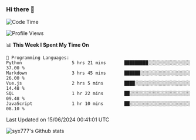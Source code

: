 ### Hi there 👋

<!--
**syx777/syx777** is a ✨ _special_ ✨ repository because its `README.md` (this file) appears on your GitHub profile.

Here are some ideas to get you started:

- 🔭 I’m currently working on ...
- 🌱 I’m currently learning ...
- 👯 I’m looking to collaborate on ...
- 🤔 I’m looking for help with ...
- 💬 Ask me about ...
- 📫 How to reach me: ...
- 😄 Pronouns: ...
- ⚡ Fun fact: ...
-->
<!--START_SECTION:waka-->
![Code Time](http://img.shields.io/badge/Code%20Time-147%20hrs%2025%20mins-blue)

![Profile Views](http://img.shields.io/badge/Profile%20Views-44-blue)

📊 **This Week I Spent My Time On** 

```text
💬 Programming Languages: 
Python                   5 hrs 21 mins       █████████░░░░░░░░░░░░░░░░   37.00 % 
Markdown                 3 hrs 45 mins       ██████░░░░░░░░░░░░░░░░░░░   26.00 % 
Vue.js                   2 hrs 5 mins        ████░░░░░░░░░░░░░░░░░░░░░   14.48 % 
SQL                      1 hr 22 mins        ██░░░░░░░░░░░░░░░░░░░░░░░   09.48 % 
JavaScript               1 hr 10 mins        ██░░░░░░░░░░░░░░░░░░░░░░░   08.10 % 
```


 Last Updated on 15/06/2024 00:41:01 UTC
<!--END_SECTION:waka-->

![syx777's Github stats](https://github-readme-stats-syx777.vercel.app/api?username=syx777&show_icons=true&count_private=true)

